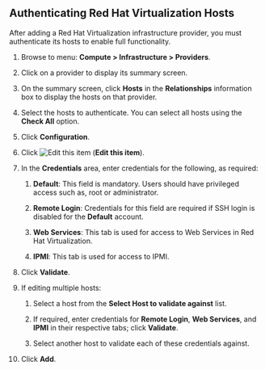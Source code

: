 ## Authenticating Red Hat Virtualization Hosts

After adding a Red Hat Virtualization infrastructure provider, you must
authenticate its hosts to enable full functionality.

1.  Browse to menu: **Compute > Infrastructure > Providers**.

2.  Click on a provider to display its summary screen.

3.  On the summary screen, click **Hosts** in the **Relationships**
    information box to display the hosts on that provider.

4.  Select the hosts to authenticate. You can select all hosts using the
    **Check All** option.

5.  Click **Configuration**.

6.  Click ![Edit this item](../../images/1851.png) (**Edit this item**).

7.  In the **Credentials** area, enter credentials for the following, as
    required:

    1.  **Default**: This field is mandatory. Users should have
        privileged access such as, root or administrator.

    2.  **Remote Login**: Credentials for this field are required if SSH
        login is disabled for the **Default** account.

    3.  **Web Services**: This tab is used for access to Web Services in
        Red Hat Virtualization.

    4.  **IPMI**: This tab is used for access to IPMI.

8.  Click **Validate**.

9.  If editing multiple hosts:

    1.  Select a host from the **Select Host to validate against** list.

    2.  If required, enter credentials for **Remote Login**, **Web
        Services**, and **IPMI** in their respective tabs; click
        **Validate**.

    3.  Select another host to validate each of these credentials
        against.

10. Click **Add**.
